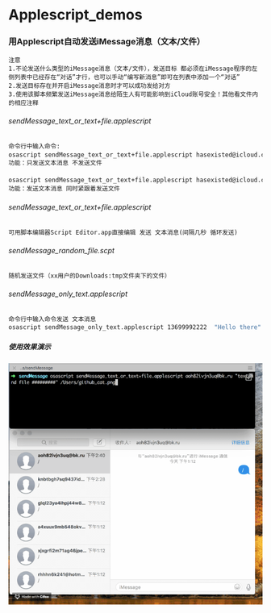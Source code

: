# Applescript_demos

### 用Applescript自动发送iMessage消息（文本/文件）
```
注意
1.不论发送什么类型的iMessage消息（文本/文件），发送目标 都必须在iMessage程序的左侧列表中已经存在“对话”才行，也可以手动“编写新消息”即可在列表中添加一个“对话”
2.发送目标存在并开启iMessage消息时才可以成功发给对方
3.使用该脚本频繁发送iMessage消息给陌生人有可能影响到iCloud账号安全！其他看文件内的相应注释
```

###### sendMessage_text_or_text+file.applescript
```bash
命令行中输入命令:
osascript sendMessage_text_or_text+file.applescript hasexisted@icloud.com "1111111111111111111111111111111111" "NoAttachment" 
功能：只发送文本消息 不发送文件

osascript sendMessage_text_or_text+file.applescript hasexisted@icloud.com "send this text and a file" /Users/xx/Downloads/xx.sh
功能：发送文本消息 同时紧跟着发送文件
```

###### sendMessage_text_or_text+file.applescript
```
可用脚本编辑器Script Editor.app直接编辑 发送 文本消息(间隔几秒 循环发送)
```

###### sendMessage_random_file.scpt
```
随机发送文件（xx用户的Downloads:tmp文件夹下的文件）
```

###### sendMessage_only_text.applescript
```bash
命令行中输入命令发送 文本消息
osascript sendMessage_only_text.applescript 13699992222  "Hello there"
```

##### 使用效果演示

![演示](test.gif)
